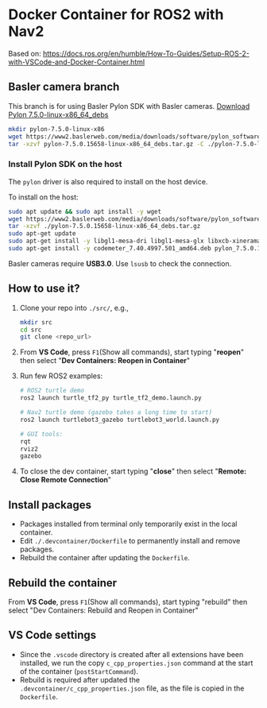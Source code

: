 # Docker Container for ROS2 with Nav2

Based on: <https://docs.ros.org/en/humble/How-To-Guides/Setup-ROS-2-with-VSCode-and-Docker-Container.html>

## Basler camera branch

This branch is for using Basler Pylon SDK with Basler cameras. [Download Pylon 7.5.0-linux-x86_64_debs](https://www2.baslerweb.com/media/downloads/software/pylon_software/pylon-7.5.0.15658-linux-x86_64_debs.tar.gz)

```bash
mkdir pylon-7.5.0-linux-x86
wget https://www2.baslerweb.com/media/downloads/software/pylon_software/pylon-7.5.0.15658-linux-x86_64_debs.tar.gz
tar -xzvf pylon-7.5.0.15658-linux-x86_64_debs.tar.gz -C ./pylon-7.5.0-linux-x86
```

### Install Pylon SDK on the host

The `pylon` driver is also required to install on the host device. 

To install on the host:

```bash
sudo apt update && sudo apt install -y wget
wget https://www2.baslerweb.com/media/downloads/software/pylon_software/pylon-7.5.0.15658-linux-x86_64_debs.tar.gz
tar -xzvf ./pylon-7.5.0.15658-linux-x86_64_debs.tar.gz
sudo apt-get update
sudo apt-get install -y libgl1-mesa-dri libgl1-mesa-glx libxcb-xinerama0 libxcb-xinput0
sudo apt-get install -y codemeter_7.40.4997.501_amd64.deb pylon_7.5.0.15658-deb0_amd64.deb
```

Basler cameras require **USB3.0**. Use `lsusb` to check the connection.

## How to use it? 

1. Clone your repo into `./src/`, e.g.,

    ```bash
    mkdir src
    cd src
    git clone <repo_url>
    ```
2. From **VS Code**, press `F1`(Show all commands), start typing "**reopen**" then select "**Dev Containers: Reopen in Container**"
3. Run few ROS2 examples:
   ```bash
   # ROS2 turtle demo
   ros2 launch turtle_tf2_py turtle_tf2_demo.launch.py

   # Nav2 turtle demo (gazebo takes a long time to start)
   ros2 launch turtlebot3_gazebo turtlebot3_world.launch.py

   # GUI tools:
   rqt
   rviz2
   gazebo
   ```
4. To close the dev container, start typing "**close**" then select "**Remote: Close Remote Connection**"

## Install packages

- Packages installed from terminal only temporarily exist in the local container. 
- Edit `./.devcontainer/Dockerfile` to permanently install and remove packages.
- Rebuild the container after updating the `Dockerfile`.

## Rebuild the container

From **VS Code**, press `F1`(Show all commands), start typing "rebuild" then select "Dev Containers: Rebuild and Reopen in Container"

## VS Code settings

- Since the `.vscode` directory is created after all extensions have been installed, we run the copy `c_cpp_properties.json` command at the start of the container (`postStartCommand`).
- Rebuild is required after updated the `.devcontainer/c_cpp_properties.json` file, as the file is copied in the `Dockerfile`.

